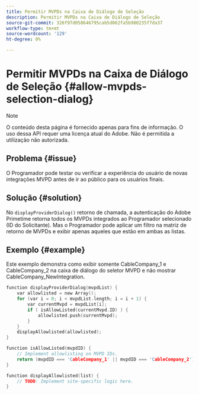 ```yaml
---
title: Permitir MVPDs na Caixa de Diálogo de Seleção
description: Permitir MVPDs na Caixa de Diálogo de Seleção
source-git-commit: 326f97d058646795cab5d062fa5b980235f7da37
workflow-type: tm+mt
source-wordcount: '129'
ht-degree: 0%

---
```



# Permitir MVPDs na Caixa de Diálogo de Seleção {#allow-mvpds-selection-dialog}

>[!NOTE]
>
>O conteúdo desta página é fornecido apenas para fins de informação. O uso dessa API requer uma licença atual do Adobe. Não é permitida a utilização não autorizada.

## Problema {#issue}

O Programador pode testar ou verificar a experiência do usuário de novas integrações MVPD antes de ir ao público para os usuários finais.

## Solução {#solution}

No `displayProviderDialog()` retorno de chamada, a autenticação do Adobe Primetime retorna todos os MVPDs integrados ao Programador selecionado (ID do Solicitante). Mas o Programador pode aplicar um filtro na matriz de retorno de MVPDs e exibir apenas aqueles que estão em ambas as listas.

## Exemplo {#example}

Este exemplo demonstra como exibir somente CableCompany_1 e CableCompany_2 na caixa de diálogo do seletor MVPD e não mostrar CableCompany_NewIntegration.

```C
function displayProviderDialog(mvpdList) {
    var allowlisted = new Array();
    for (var i = 0; i < mvpdList.length; i = i + 1) {
        var currentMvpd = mvpdList[i];
        if ( isAllowListed(currentMvpd.ID) ) {
            allowlisted.push(currentMvpd);
        }
    }
    displayAllowlisted(allowlisted);
}

function isAllowListed(mvpdID) {
    // Implement allowlisting on MVPD IDs.
    return (mvpdID === 'CableCompany_1' || mvpdID === 'CableCompany_2');
}

function displayAllowlisted(list) {
    // TODO: Implement site-specific logic here.
}
```

<!--
**Related Information**
* [Prevent MVPDs from appearing in the Selection Dialog](/help/authentication/prevent-mvpd-selectn-dialog.md)
* **Code Samples**
* [Programmer integration guide](/help/authentication/programmer-integration-guide-overview.md)
-->